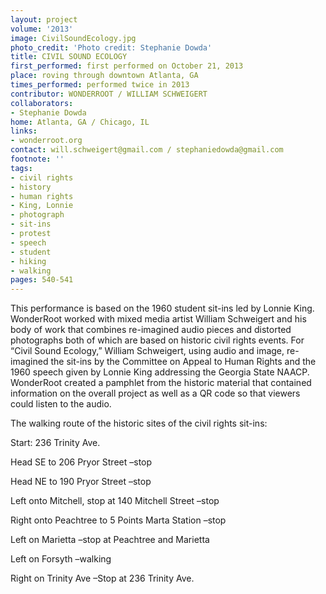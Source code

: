 ```yaml
---
layout: project
volume: '2013'
image: CivilSoundEcology.jpg
photo_credit: 'Photo credit: Stephanie Dowda'
title: CIVIL SOUND ECOLOGY
first_performed: first performed on October 21, 2013
place: roving through downtown Atlanta, GA
times_performed: performed twice in 2013
contributor: WONDERROOT / WILLIAM SCHWEIGERT
collaborators:
- Stephanie Dowda
home: Atlanta, GA / Chicago, IL
links:
- wonderroot.org
contact: will.schweigert@gmail.com / stephaniedowda@gmail.com
footnote: ''
tags:
- civil rights
- history
- human rights
- King, Lonnie
- photograph
- sit-ins
- protest
- speech
- student
- hiking
- walking
pages: 540-541
---
```


This performance is based on the 1960 student sit-ins led by Lonnie King. WonderRoot worked with mixed media artist William Schweigert and his body of work that combines re-imagined audio pieces and distorted photographs both of which are based on historic civil rights events. For “Civil Sound Ecology,” William Schweigert, using audio and image, re-imagined the sit-ins by the Committee on Appeal to Human Rights and the 1960 speech given by Lonnie King addressing the Georgia State NAACP. WonderRoot created a pamphlet from the historic material that contained information on the overall project as well as a QR code so that viewers could listen to the audio.

The walking route of the historic sites of the civil rights sit-ins:

Start: 236 Trinity Ave.

Head SE to 206 Pryor Street –stop

Head NE to 190 Pryor Street –stop

Left onto Mitchell, stop at 140 Mitchell Street –stop

Right onto Peachtree to 5 Points Marta Station –stop

Left on Marietta –stop at Peachtree and Marietta

Left on Forsyth –walking

Right on Trinity Ave –Stop at 236 Trinity Ave.
